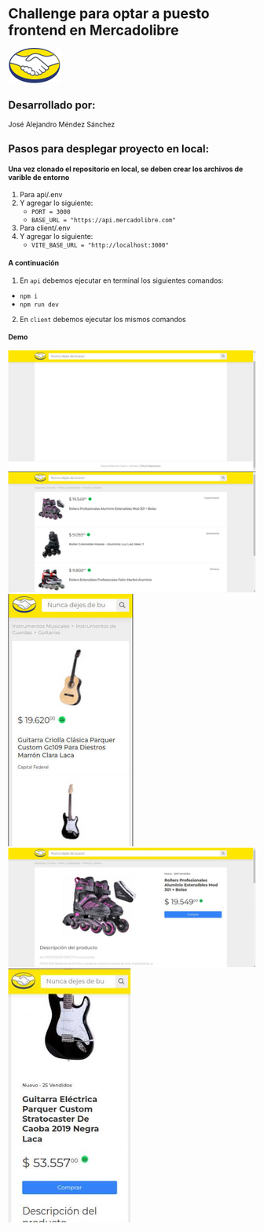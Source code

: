 # Challenge para optar a puesto frontend en Mercadolibre

![](https://github.com/alodor24/meli-challenge/blob/main/client/public/assets/images/logo.png)

## Desarrollado por:

José Alejandro Méndez Sánchez

## Pasos para desplegar proyecto en local:

#### Una vez clonado el repositorio en local, se deben crear los archivos de varible de entorno

1. Para api/.env
2. Y agregar lo siguiente:
   - `PORT = 3000`
   - `BASE_URL = "https://api.mercadolibre.com"`
3. Para client/.env
4. Y agregar lo siguiente:
   - `VITE_BASE_URL = "http://localhost:3000"`

#### A continuación

1. En `api` debemos ejecutar en terminal los siguientes comandos:

- `npm i`
- `npm run dev`

2. En `client` debemos ejecutar los mismos comandos

#### Demo

![](https://github.com/alodor24/meli-challenge/blob/main/client/public/assets/images/demo/home.jpg)
![](https://github.com/alodor24/meli-challenge/blob/main/client/public/assets/images/demo/list.jpg)
![](https://github.com/alodor24/meli-challenge/blob/main/client/public/assets/images/demo/list_m.jpg)
![](https://github.com/alodor24/meli-challenge/blob/main/client/public/assets/images/demo/detail.jpg)
![](https://github.com/alodor24/meli-challenge/blob/main/client/public/assets/images/demo/detail_m.jpg)
